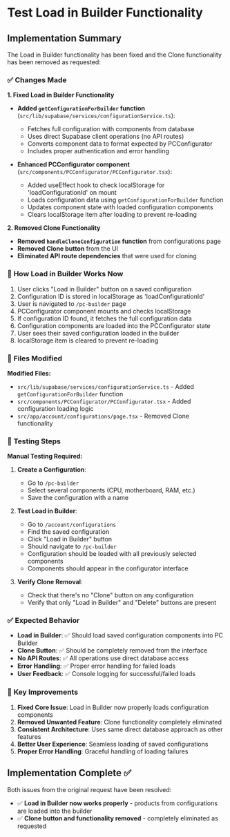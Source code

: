 # Test Load in Builder Functionality

## Implementation Summary

The Load in Builder functionality has been fixed and the Clone functionality has been removed as requested:

### ✅ **Changes Made**

**1. Fixed Load in Builder Functionality**
- **Added `getConfigurationForBuilder` function** (`src/lib/supabase/services/configurationService.ts`):
  - Fetches full configuration with components from database
  - Uses direct Supabase client operations (no API routes)
  - Converts component data to format expected by PCConfigurator
  - Includes proper authentication and error handling

- **Enhanced PCConfigurator component** (`src/components/PCConfigurator/PCConfigurator.tsx`):
  - Added useEffect hook to check localStorage for 'loadConfigurationId' on mount
  - Loads configuration data using `getConfigurationForBuilder` function
  - Updates component state with loaded configuration components
  - Clears localStorage item after loading to prevent re-loading

**2. Removed Clone Functionality**
- **Removed `handleCloneConfiguration` function** from configurations page
- **Removed Clone button** from the UI
- **Eliminated API route dependencies** that were used for cloning

### 🔧 **How Load in Builder Works Now**

1. User clicks "Load in Builder" button on a saved configuration
2. Configuration ID is stored in localStorage as 'loadConfigurationId'
3. User is navigated to `/pc-builder` page
4. PCConfigurator component mounts and checks localStorage
5. If configuration ID found, it fetches the full configuration data
6. Configuration components are loaded into the PCConfigurator state
7. User sees their saved configuration loaded in the builder
8. localStorage item is cleared to prevent re-loading

### 📁 **Files Modified**

**Modified Files:**
- `src/lib/supabase/services/configurationService.ts` - Added `getConfigurationForBuilder` function
- `src/components/PCConfigurator/PCConfigurator.tsx` - Added configuration loading logic
- `src/app/account/configurations/page.tsx` - Removed Clone functionality

### 🧪 **Testing Steps**

**Manual Testing Required:**
1. **Create a Configuration**:
   - Go to `/pc-builder`
   - Select several components (CPU, motherboard, RAM, etc.)
   - Save the configuration with a name

2. **Test Load in Builder**:
   - Go to `/account/configurations`
   - Find the saved configuration
   - Click "Load in Builder" button
   - Should navigate to `/pc-builder`
   - Configuration should be loaded with all previously selected components
   - Components should appear in the configurator interface

3. **Verify Clone Removal**:
   - Check that there's no "Clone" button on any configuration
   - Verify that only "Load in Builder" and "Delete" buttons are present

### ✅ **Expected Behavior**

- **Load in Builder**: ✅ Should load saved configuration components into PC Builder
- **Clone Button**: ✅ Should be completely removed from the interface
- **No API Routes**: ✅ All operations use direct database access
- **Error Handling**: ✅ Proper error handling for failed loads
- **User Feedback**: ✅ Console logging for successful/failed loads

### 🎯 **Key Improvements**

1. **Fixed Core Issue**: Load in Builder now properly loads configuration components
2. **Removed Unwanted Feature**: Clone functionality completely eliminated
3. **Consistent Architecture**: Uses same direct database approach as other features
4. **Better User Experience**: Seamless loading of saved configurations
5. **Proper Error Handling**: Graceful handling of loading failures

## Implementation Complete ✅

Both issues from the original request have been resolved:
- ✅ **Load in Builder now works properly** - products from configurations are loaded into the builder
- ✅ **Clone button and functionality removed** - completely eliminated as requested